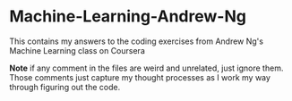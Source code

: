 # Machine-Learning-Andrew-Ng
This contains my answers to the coding exercises from Andrew Ng's Machine Learning class on Coursera

__Note__ if any comment in the files are weird and unrelated, just ignore them. Those comments just capture my thought processes as I work my way through figuring out the code. 
